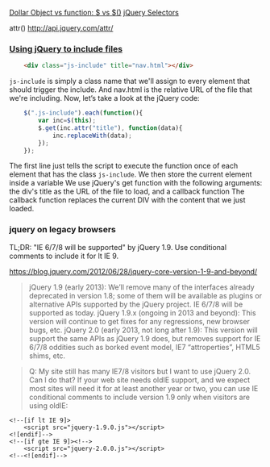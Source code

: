 
[Dollar Object vs function: $ vs $()](http://learn.jquery.com/using-jquery-core/dollar-object-vs-function/)
[jQuery Selectors](http://www.w3schools.com/jquery/jquery_ref_selectors.asp)

attr() http://api.jquery.com/attr/

### [Using jQuery to include files](http://www.attackofdesign.com/using-jquery-to-include-files/)

```html
    <div class="js-include" title="nav.html"></div>
```

`js-include` is simply a class name that we'll assign to every element that should trigger the include. And nav.html is the relative URL of the file that we're including. Now, let’s take a look at the jQuery code:

```js
    $(".js-include").each(function(){
        var inc=$(this);
        $.get(inc.attr("title"), function(data){
            inc.replaceWith(data);
        });
    });
```

The first line just tells the script to execute the function once of each element that has the class `js-include`.
We then store the current element inside a variable
We use jQuery's get function with the following arguments: the div's title as the URL of the file to load, and a callback function
The callback function replaces the current DIV with the content that we just loaded.


### jquery on legacy browsers

TL;DR: "IE 6/7/8 will be supported" by jQuery 1.9. Use conditional comments to include it for lt IE 9.

https://blog.jquery.com/2012/06/28/jquery-core-version-1-9-and-beyond/
>jQuery 1.9 (early 2013): We’ll remove many of the interfaces already deprecated in version 1.8; some of them will be available as plugins or alternative APIs supported by the jQuery project. IE 6/7/8 will be supported as today.
jQuery 1.9.x (ongoing in 2013 and beyond): This version will continue to get fixes for any regressions, new browser bugs, etc.
jQuery 2.0 (early 2013, not long after 1.9): This version will support the same APIs as jQuery 1.9 does, but removes support for IE 6/7/8 oddities such as borked event model, IE7 “attroperties”, HTML5 shims, etc.

>Q: My site still has many IE7/8 visitors but I want to use jQuery 2.0. Can I do that? If your web site needs oldIE support, and we expect most sites will need it for at least another year or two, you can use IE conditional comments to include version 1.9 only when visitors are using oldIE:

    <!--[if lt IE 9]>
        <script src="jquery-1.9.0.js"></script>
    <![endif]-->
    <!--[if gte IE 9]><!-->
        <script src="jquery-2.0.0.js"></script>
    <!--<![endif]-->
